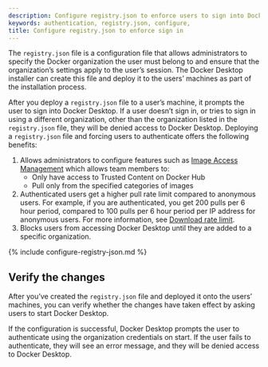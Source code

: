 ```yaml
---
description: Configure registry.json to enforce users to sign into Docker Desktop
keywords: authentication, registry.json, configure,
title: Configure registry.json to enforce sign in
---
```


The `registry.json` file is a configuration file that allows administrators to
specify the Docker organization the user must belong to and ensure that the
organization’s settings apply to the user’s session. The Docker Desktop installer
can create this file and deploy it to the users’ machines as part of the installation
process.

After you deploy a `registry.json` file to a user’s machine, it prompts the user to sign into Docker Desktop. If a user doesn’t sign in, or tries to sign in using a different organization, other than the organization listed in the `registry.json` file, they will be denied access to Docker Desktop.
Deploying a `registry.json` file and forcing users to authenticate offers the following benefits:

1. Allows administrators to configure features such as [Image Access Management](image-access-management.md) which allows team members to:
    - Only have access to Trusted Content on Docker Hub
    - Pull only from the specified categories of images
2. Authenticated users get a higher pull rate limit compared to anonymous users. For example, if you are authenticated, you get 200 pulls per 6 hour period, compared to 100 pulls per 6 hour period per IP address for anonymous users. For more information, see [Download rate limit](download-rate-limit.md).
3. Blocks users from accessing Docker Desktop until they are added to a specific organization.

{% include configure-registry-json.md %}

## Verify the changes

After you’ve created the `registry.json` file and deployed it onto the users’ machines, you can verify whether the changes have taken effect by asking users to start Docker Desktop.

If the configuration is successful, Docker Desktop prompts the user to authenticate using the organization credentials on start. If the user fails to authenticate, they will see an error message, and they will be denied access to Docker Desktop.
